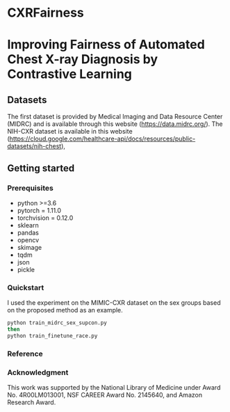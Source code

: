 # CXRFairness

# Improving Fairness of Automated Chest X-ray Diagnosis by Contrastive Learning

## Datasets

The first dataset is provided by Medical Imaging and Data Resource Center (MIDRC) and is available through this website (https://data.midrc.org/). The NIH-CXR dataset is available in this website (https://cloud.google.com/healthcare-api/docs/resources/public-datasets/nih-chest),

## Getting started

### Prerequisites

* python >=3.6
* pytorch = 1.11.0
* torchvision = 0.12.0
* sklearn
* pandas
* opencv
* skimage
* tqdm
* json
* pickle

### Quickstart

I used the experiment on the MIMIC-CXR dataset on the sex groups based on the proposed method as an example. 

```sh
python train_midrc_sex_supcon.py
then
python train_finetune_race.py
```

### Reference



### Acknowledgment

This work was supported by the National Library of Medicine under Award No. 4R00LM013001, NSF CAREER Award No. 2145640, and Amazon Research Award.
